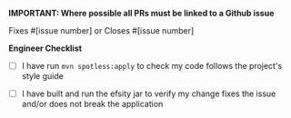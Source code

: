 **IMPORTANT: Where possible all PRs must be linked to a Github issue**

Fixes #[issue number] or Closes #[issue number]

**Engineer Checklist**
- [ ] I have run `mvn spotless:apply` to check my code follows the project's style guide
- [ ] I have built and run the efsity jar to verify my change fixes the issue and/or does not break the application 

